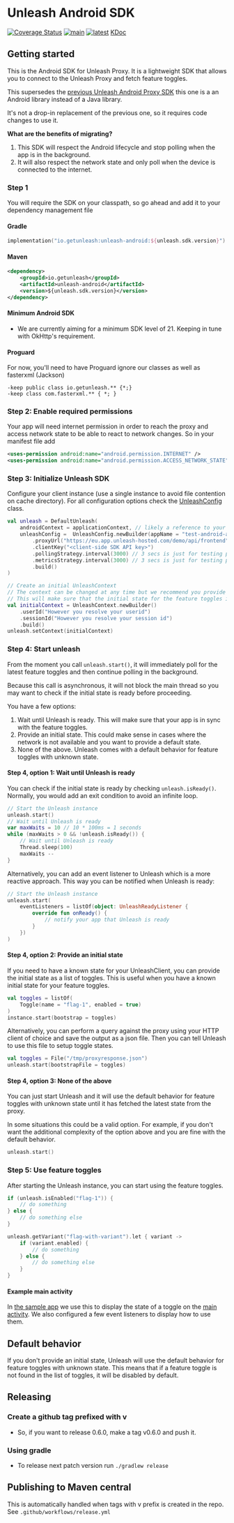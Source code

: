 # Unleash Android SDK
[![Coverage Status](https://coveralls.io/repos/github/Unleash/unleash-android/badge.svg?branch=main)](https://coveralls.io/github/Unleash/unleash-android?branch=main)
[![main](https://github.com/Unleash/unleash-android/actions/workflows/build.yaml/badge.svg)](https://github.com/Unleash/unleash-android/actions/workflows/build.yaml)
[![latest](https://badgen.net/maven/v/maven-central/io.getunleash/unleash-android)](https://search.maven.org/search?q=g:io.getunleash%20AND%20a:unleash-android)
[KDoc](https://unleash.github.io/unleash-android)

## Getting started

This is the Android SDK for Unleash Proxy. It is a lightweight SDK that allows you to connect to the Unleash Proxy and fetch feature toggles.

This supersedes the [previous Unleash Android Proxy SDK](https://github.com/Unleash/unleash-android-proxy-sdk/) this one is a an Android library instead of a Java library. 

It's not a drop-in replacement of the previous one, so it requires code changes to use it.

**What are the benefits of migrating?**
1. This SDK will respect the Android lifecycle and stop polling when the app is in the background.
2. It will also respect the network state and only poll when the device is connected to the internet.

### Step 1

You will require the SDK on your classpath, so go ahead and add it to your dependency management file

#### Gradle
```kotlin
implementation("io.getunleash:unleash-android:${unleash.sdk.version}")
```
#### Maven

```xml
<dependency>
    <groupId>io.getunleash</groupId>
    <artifactId>unleash-android</artifactId>
    <version>${unleash.sdk.version}</version>
</dependency>
```

#### Minimum Android SDK
- We are currently aiming for a minimum SDK level of 21. Keeping in tune with OkHttp's requirement.

#### Proguard
For now, you'll need to have Proguard ignore our classes as well as fasterxml (Jackson)
```
-keep public class io.getunleash.** {*;}
-keep class com.fasterxml.** { *; }
```


### Step 2: Enable required permissions

Your app will need internet permission in order to reach the proxy and access network state to be able to react to network changes. So in your manifest file add

```xml
<uses-permission android:name="android.permission.INTERNET" />
<uses-permission android:name="android.permission.ACCESS_NETWORK_STATE" />
```

### Step 3: Initialize Unleash SDK

Configure your client instance (use a single instance to avoid file contention on cache directory). 
For all configuration options check the [UnleashConfig](https://unleash.github.io/unleash-android/io.getunleash/-unleash-config/index.html) class.
```kotlin
val unleash = DefaultUnleash(
    androidContext = applicationContext, // likely a reference to your Android application context
    unleashConfig =  UnleashConfig.newBuilder(appName = "test-android-app")
        .proxyUrl("https://eu.app.unleash-hosted.com/demo/api/frontend")
        .clientKey("<client-side SDK API key>")
        .pollingStrategy.interval(3000) // 3 secs is just for testing purposes, not recommended for production
        .metricsStrategy.interval(3000) // 3 secs is just for testing purposes, not recommended for production
        .build()
)

// Create an initial UnleashContext
// The context can be changed at any time but we recommend you provide sensible defaults at the start
// This will make sure that the initial state for the feature toggles is correct
val initialContext = UnleashContext.newBuilder()
    .userId("However you resolve your userid")
    .sessionId("However you resolve your session id")
    .build()
unleash.setContext(initialContext)
```

### Step 4: Start unleash
From the moment you call `unleash.start()`, it will immediately poll for the latest feature toggles and then continue polling in the background. 

Because this call is asynchronous, it will not block the main thread so you may want to check if the initial state is ready before proceeding.

You have a few options: 
1. Wait until Unleash is ready. This will make sure that your app is in sync with the feature toggles.
2. Provide an initial state. This could make sense in cases where the network is not available and you want to provide a default state.
3. None of the above. Unleash comes with a default behavior for feature toggles with unknown state.

#### Step 4, option 1: Wait until Unleash is ready

You can check if the initial state is ready by checking `unleash.isReady()`. Normally, you would add an exit condition to avoid an infinite loop.

```kotlin
// Start the Unleash instance
unleash.start()
// Wait until Unleash is ready
var maxWaits = 10 // 10 * 100ms = 1 seconds
while (maxWaits > 0 && !unleash.isReady()) {
    // Wait until Unleash is ready
    Thread.sleep(100)
    maxWaits --
}
```

Alternatively, you can add an event listener to Unleash which is a more reactive approach. This way you can be notified when Unleash is ready: 
```kotlin
// Start the Unleash instance
unleash.start(
    eventListeners = listOf(object: UnleashReadyListener {
        override fun onReady() {
            // notify your app that Unleash is ready
        }
    })
)
```

#### Step 4, option 2: Provide an initial state

If you need to have a known state for your UnleashClient, you can provide the initial state as a list of toggles. This is useful when you have a known initial state for your feature toggles. 

```kotlin
val toggles = listOf(
    Toggle(name = "flag-1", enabled = true)
)
instance.start(bootstrap = toggles)
```

Alternatively, you can perform a query against the proxy using your HTTP client of choice and save the output as a json file. Then you can tell Unleash to use this file to setup toggle states.

```kotlin
val toggles = File("/tmp/proxyresponse.json")
unleash.start(bootstrapFile = toggles)
```

#### Step 4, option 3: None of the above
You can just start Unleash and it will use the default behavior for feature toggles with unknown state until it has fetched the latest state from the proxy.

In some situations this could be a valid option. For example, if you don't want the additional complexity of the option above and you are fine with the default behavior.

```kotlin
unleash.start()
```

### Step 5: Use feature toggles
After starting the Unleash instance, you can start using the feature toggles. 

```kotlin
if (unleash.isEnabled("flag-1")) {
    // do something
} else {
    // do something else
}

unleash.getVariant("flag-with-variant").let { variant ->
    if (variant.enabled) {
        // do something
    } else {
        // do something else
    }
}
```

#### Example main activity
In [the sample app](app/src/main/java/io/getunleash/unleashandroid/TestApplication.kt) we use this to display the state of a toggle on the [main activity](app/src/main/java/io/getunleash/unleashandroid/MainActivity.kt). We also configured a few event listeners to display how to use them.


## Default behavior
If you don't provide an initial state, Unleash will use the default behavior for feature toggles with unknown state. This means that if a feature toggle is not found in the list of toggles, it will be disabled by default.

## Releasing

### Create a github tag prefixed with v
- So, if you want to release 0.6.0, make a tag v0.6.0 and push it.

### Using gradle
- To release next patch version run `./gradlew release`

## Publishing to Maven central
This is automatically handled when tags with v prefix is created in the repo. See `.github/workflows/release.yml`
